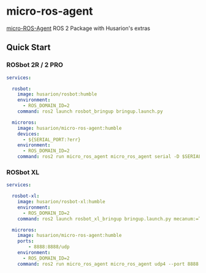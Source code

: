 # micro-ros-agent

[micro-ROS-Agent](https://github.com/micro-ROS/micro-ROS-Agent) ROS 2 Package with Husarion's extras

## Quick Start

### ROSbot 2R / 2 PRO

```yaml
services:

  rosbot:
    image: husarion/rosbot:humble
    environment:
      - ROS_DOMAIN_ID=2
    command: ros2 launch rosbot_bringup bringup.launch.py

  microros:
    image: husarion/micro-ros-agent:humble
    devices:
      - ${SERIAL_PORT:?err}
    environment:
      - ROS_DOMAIN_ID=2
    command: ros2 run micro_ros_agent micro_ros_agent serial -D $SERIAL_PORT serial -b 576000 # -v6
```

### ROSbot XL

```yaml
services:

  rosbot-xl:
    image: husarion/rosbot-xl:humble
    environment:
      - ROS_DOMAIN_ID=2
    command: ros2 launch rosbot_xl_bringup bringup.launch.py mecanum:=True

  microros:
    image: husarion/micro-ros-agent:humble
    ports:
        - 8888:8888/udp
    environment:
      - ROS_DOMAIN_ID=2
    command: ros2 run micro_ros_agent micro_ros_agent udp4 --port 8888
```
